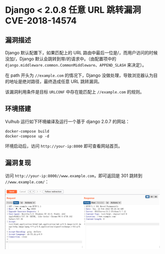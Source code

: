 # Django < 2.0.8 任意 URL 跳转漏洞 CVE-2018-14574

## 漏洞描述

Django 默认配置下，如果匹配上的 URL 路由中最后一位是/，而用户访问的时候没加/，Django 默认会跳转到带/的请求中。（由配置项中的 `django.middleware.common.CommonMiddleware`、`APPEND_SLASH` 来决定）。

在 path 开头为 `//example.com` 的情况下，Django 没做处理，导致浏览器认为目的地址是绝对路径，最终造成任意 URL 跳转漏洞。

该漏洞利用条件是目标 `URLCONF` 中存在能匹配上 `//example.com` 的规则。

## 环境搭建

Vulhub 运行如下环境编译及运行一个基于 django 2.0.7 的网站：

```
docker-compose build
docker-compose up -d
```

环境启动后，访问 `http://your-ip:8000` 即可查看网站首页。

## 漏洞复现

访问 `http://your-ip:8000//www.example.com`，即可返回是 301 跳转到 `//www.example.com/`：

![image-20220222162748333](images/202202221627404.png)
